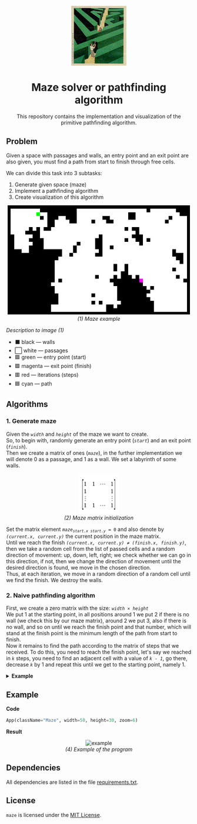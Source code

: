 <p align="center"><img src="/assets/logo.gif" alt="logo" width="150"></p>
<h1 align="center">Maze solver or pathfinding algorithm</h1>
<p align="center">This repository contains the implementation and visualization of the primitive pathfinding algorithm.</p>

<h2>Problem</h2>
<p>Given a space with passages and walls, an entry point and an exit point are also given, you must find a path from start to finish through free cells.</p>
<p>We can divide this task into 3 subtasks:
  <ol>
    <li>Generate given space (maze)</li>
    <li>Implement a pathfinding algorithm</li>
    <li>Create visualization of this algorithm</li>
  </ol>
</p>

<p align="center">
  <img src="/assets/maze_example.png" alt="maze_example"><br>
  <i>(1) Maze example</i>
</p>

<p><i>Description to image (1)</i><br>
<ul>
  <li>⬛ black — walls</li>
  <li>⬜ white — passages</li>
  <li>🟩 green — entry point (start)</li>
  <li>🟪 magenta — exit point (finish)</li>
  <li>🟥 red — iterations (steps)</li>
  <li>🟦 cyan — path</li>
</ul>
</p>

<h2>Algorithms</h2>
<h3>1. Generate maze</h3>
<p>Given the <code><i>width</i></code> and <code><i>height</i></code> of the maze we want to create.<br>
So, to begin with, randomly generate an entry point (<code><i>start</i></code>) and an exit point (<code><i>finish</i></code>).<br>
Then we create a matrix of ones (<code><i>maze</i></code>), in the further implementation we will denote 0 as a passage, and 1 as a wall. We set a labyrinth of some walls.</p>
<p align="center">
  <img src="/assets/matrix.png" alt="matrix_example"><br>
  <i>(2) Maze matrix initialization</i>
</p>
<p>Set the matrix element <code><i>maze<sub>start.x start.y</sub></i> = 0</code> and also denote by <code><i>(current.x, current.y)</sub></i></code> the current position in the maze matrix.<br>
Until we reach the finish <code><i>(current.x, current.y) ≠ (finish.x, finish.y)</i></code>, then we take a random cell from the list of passed cells and a random direction of movement: up, down, left, right; we check whether we can go in this direction, if not, then we change the direction of movement until the desired direction is found, we move in the chosen direction.<br>
Thus, at each iteration, we move in a random direction of a random cell until we find the finish. We destroy the walls. 
</p>
<h3>2. Naive pathfinding algorithm</h3>
<p>First, we create a zero matrix with the size: <code><i>width × height</i></code><br>
We put 1 at the starting point, in all positions around 1 we put 2 if there is no wall (we check this by our maze matrix), around 2 we put 3, also if there is no wall, and so on until we reach the finish point and that number, which will stand at the finish point is the minimum length of the path from start to finish.<br>
Now it remains to find the path according to the matrix of steps that we received. To do this, you need to reach the finish point, let's say we reached in <code><i>k</i></code> steps, you need to find an adjacent cell with a value of <code><i>k - 1</i></code>, go there, decrease <code><i>k</i></code> by 1 and repeat this until we get to the starting point, namely 1.</p>
<details>
  <summary><b>Example</b></summary>
  <p align="center">
    <img src="/assets/maze_matrix.png" alt="maze_matrix_example"><br>
    <i>(3) Maze (10×10)</i>
  </p>
  <p>Maze matrix on the example of an image (3)</p>
<pre>
[
  [0, 0, 0, 0, 0,  0,  0,  0, 0, 0],
  [0, 0, 0, 0, 0, 10,  0,  0, 0, 0],
  [0, 0, 0, 0, 8,  9, 10,  0, 0, 0],
  [0, 0, 0, 0, 7,  0,  0,  0, 0, 0],
  [0, 0, 0, 7, 6,  0,  0,  0, 0, 0],
  [0, 0, 0, 6, 5,  4,  0,  0, 0, 0],
  [0, 0, 6, 5, 4,  3,  4,  0, 0, 0],
  [0, 6, 5, 0, 3,  2,  0,  0, 0, 0],
  [0, 5, 4, 3, 2,  1,  0,  0, 0, 0],
  [0, 0, 0, 0, 0,  0,  0,  0, 0, 0]
]</pre>
</details>

<h2>Example</h2>

<p><b>Code</b></p>

```python
App(className="Maze", width=50, height=30, zoom=6)
```

<p><b>Result</b></p>
<p align="center">
  <img src="/assets/example.gif" alt="example"><br>
  <i>(4) Example of the program</i>
</p>

<h2>Dependencies</h2>
<p>All dependencies are listed in the file <a href="/requirements.txt">requirements.txt</a>.</p>

<h2>License</h2>
<p><code>maze</code> is licensed under the <a href="/LICENSE">MIT License</a>.</p>
